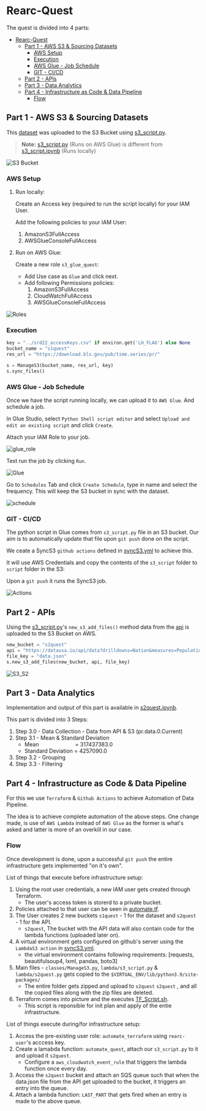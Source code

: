 # Rearc-Quest

The quest is divided into 4 parts:

- [Rearc-Quest](#rearc-quest)
  - [Part 1 - AWS S3 \& Sourcing Datasets](#part-1---aws-s3--sourcing-datasets)
    - [AWS Setup](#aws-setup)
    - [Execution](#execution)
    - [AWS Glue - Job Schedule](#aws-glue---job-schedule)
    - [GIT - CI/CD](#git---cicd)
  - [Part 2 - APIs](#part-2---apis)
  - [Part 3 - Data Analytics](#part-3---data-analytics)
  - [Part 4 - Infrastructure as Code \& Data Pipeline](#part-4---infrastructure-as-code--data-pipeline)
    - [Flow](#flow)

## Part 1 - AWS S3 & Sourcing Datasets

This [dataset](https://download.bls.gov/pub/time.series/pr/) was uploaded to the S3 Bucket using [s3_script.py](https://github.com/shaswat-dharaiya/Rearc-Quest/blob/main/s3_script/s3_script.py).

> **Note:** [s3_script.py](https://github.com/shaswat-dharaiya/Rearc-Quest/blob/main/s3_script/s3_script.py) (Runs on AWS Glue) is different from [s3_script.ipynb](https://github.com/shaswat-dharaiya/Rearc-Quest/blob/main/s3_script/s3_script.ipynb) (Runs locally)

![S3 Bucket](./imgs/s3_contents.png "S3 Bucket")

### AWS Setup

1. Run locally:

   <!-- To ease up the process, directly a root user has been created  -->

   Create an Access key (required to run the script locally) for your IAM User.

   Add the following policies to your IAM User:
    1. AmazonS3FullAccess
    2. AWSGlueConsoleFullAccess

2. Run on AWS Glue:

    Create a new role `s3_glue_quest`:
    * Add Use case as `Glue` and click next.
    * Add following Permissions policies:
        1. AmazonS3FullAccess
        2. CloudWatchFullAccess
        3. AWSGlueConsoleFullAccess

![Roles](./imgs/roles.png "Roles")

### Execution

```python
key = "../srd22_accessKeys.csv" if environ.get('LH_FLAG') else None
bucket_name = "s1quest"
res_url = "https://download.bls.gov/pub/time.series/pr/"

s = ManageS3(bucket_name, res_url, key)
s.sync_files()
```

### AWS Glue - Job Schedule
Once we have the script running locally, we can upload it to `AWS Glue`. And schedule a job.

In Glue Studio, select `Python Shell script editor` and select `Upload and edit an existing script` and click `Create`.

Attach your IAM Role to your job.

![glue_role](./imgs/glue_role.png "AWS Glue Role")

Test run the job by clicking `Run`.

![Glue](./imgs/glue.png "AWS Glue")

Go to `Schedules` Tab and click `Create Schedule`, type in name and select the frequency. This will keep the S3 bucket in sync with the dataset.

![schedule](./imgs/schedule.png "Job Schedule")

### GIT - CI/CD

The python script in Glue comes from `s3_script.py` file in an S3 bucket. Our aim is to automatically update that file upon `git push` done on the script.

We ceate a SyncS3 `github actions` defined in [syncS3.yml](https://github.com/shaswat-dharaiya/Rearc-Quest/blob/main/.github/workflows/syncS3.yml) to achieve this.

It will use AWS Credentials and copy the contents of the `s3_script` folder to `script` folder in the S3:

Upon a `git push` it runs the SyncS3 job.

![Actions](./imgs/actions.png "Actions")

## Part 2 - APIs

Using the [s3_script.py](https://github.com/shaswat-dharaiya/Rearc-Quest/blob/main/s3_script/s3_script.py)'s `new_s3_add_files()` method data from the [api](https://datausa.io/api/data?drilldowns=Nation&measures=Population) is uploaded to the S3 Bucket on AWS.

```python
new_bucket = "s2quest"
api = "https://datausa.io/api/data?drilldowns=Nation&measures=Population"
file_key = "data.json"
s.new_s3_add_files(new_bucket, api, file_key)
```



![S3_S2](./imgs/s3_s2.png "S3 Bucket")

## Part 3 - Data Analytics
Implementation and output of this part is available in [s2quest.ipynb](https://github.com/shaswat-dharaiya/Rearc-Quest/blob/main/s2quest.ipynb).

This part is divided into 3 Steps:
1. Step 3.0 - Data Collection - Data from API & S3 (pr.data.0.Current)
2. Step 3.1 - Mean & Standard Deviation
   * Mean&nbsp;&nbsp;&nbsp;&nbsp;&nbsp;&nbsp;&nbsp;&nbsp;&nbsp;&nbsp;&nbsp;&nbsp;&nbsp;&nbsp;&nbsp;&nbsp;&nbsp;&nbsp;&nbsp;&nbsp;&nbsp;&nbsp;&nbsp; = 317437383.0
   * Standard Deviation = 4257090.0
3. Step 3.2 - Grouping
4. Step 3.3 - Filtering

## Part 4 - Infrastructure as Code & Data Pipeline

For this we use `Terraform` & `Github Actions` to achieve Automation of Data Pipeline.

The idea is to achieve complete automation of the above steps. One change made, is use of `AWS Lambda` instead of `AWS Glue` as the former is what's asked and latter is more of an overkill in our case.

### Flow

Once development is done, upon a successful `git push` the entire infrastructure gets implemented "on it's own".

List of things that execute before infrastructure setup:
1. Using the root user credentials, a new IAM user gets created through Terraform.
   * The user's access token is storerd to a private bucket.
2. Policies attached to that user can be seen in [automate.tf](#https://github.com/shaswat-dharaiya/Rearc-Quest/blob/main/pipeline/automate.tf).
3. The User creates 2 new buckets `s1quest` - 1 for the dataset and `s2quest` - 1 for the API.
   * `s2quest`, The bucket with the API data will also contain code for the lambda functions (uploaded later on).
4. A virtual environment gets configured on github's server using the `LambdaS3 action` in [syncS3.yml](https://github.com/shaswat-dharaiya/Rearc-Quest/blob/main/.github/workflows/syncS3.yml).
   * the virtual environment contains following requirements: [requests, beautifulsoup4, lxml, pandas, boto3]
5. Main files - `classes/ManageS3.py`, `lambda/s3_script.py` & `lambda/s2quest.py` gets copied to the `$VIRTUAL_ENV/lib/python3.9/site-packages/`
   * The entire folder gets zipped and upload to `s2quest` `s2quest` , and all the copied files along with the zip files are deleted.
6. Terraform comes into picture and the executes [TF_Script.sh](https://github.com/shaswat-dharaiya/Rearc-Quest/blob/main/pipeline/TF_Script.sh).
   * This script is reponsible for init plan and apply of the entie infrastructure.


List of things execute during/for infrastructure setup:
1. Access the pre-existing user role: `automate_terraform` using `rearc-user`'s acccess key.
2. Create a lamabda function: `automate_quest`, attach our `s3_script.py` to it and upload it `s2quest`.
   * Configure a `aws_cloudwatch_event_rule` that triggers the lambda function once every day.
3. Access the `s2quest` bucket and attach an SQS queue such that when the data.json file from the API get uploaded to the bucket, it triggers an entry into the queue.
4. Attach a lambda function: `LAST_PART` that gets fired when an entry is made to the above queue.